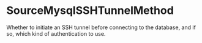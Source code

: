 # SourceMysqlSSHTunnelMethod

Whether to initiate an SSH tunnel before connecting to the database, and if so, which kind of authentication to use.

